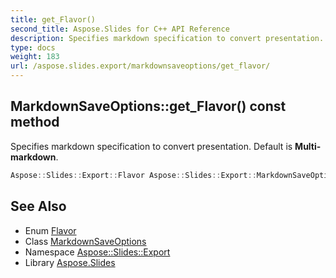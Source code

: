 ```yaml
---
title: get_Flavor()
second_title: Aspose.Slides for C++ API Reference
description: Specifies markdown specification to convert presentation. Default is Multi-markdown.
type: docs
weight: 183
url: /aspose.slides.export/markdownsaveoptions/get_flavor/
---
```

## MarkdownSaveOptions::get_Flavor() const method


Specifies markdown specification to convert presentation. Default is **Multi-markdown**.

```cpp
Aspose::Slides::Export::Flavor Aspose::Slides::Export::MarkdownSaveOptions::get_Flavor() const
```

## See Also

* Enum [Flavor](../../flavor/)
* Class [MarkdownSaveOptions](../)
* Namespace [Aspose::Slides::Export](../../)
* Library [Aspose.Slides](../../../)